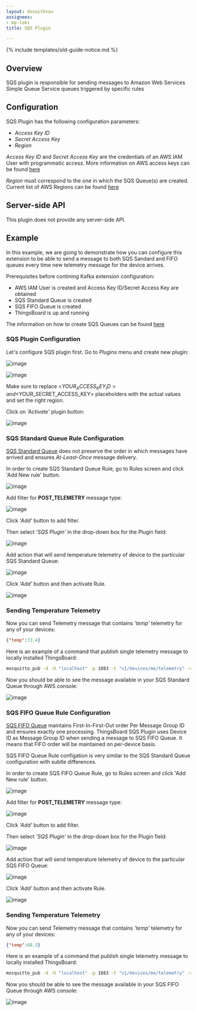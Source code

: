 ```yaml
---
layout: docwithnav
assignees:
- mp-loki
title: SQS Plugin

---
```


{% include templates/old-guide-notice.md %}

## Overview

SQS plugin is responsible for sending messages to Amazon Web Services Simple Queue Service queues triggered by specific rules

## Configuration

SQS Plugin has the following configuration parameters:

 - *Access Key ID*
 - *Secret Access Key*
 - *Region*

*Access Key ID* and *Secret Access Key* are the credentials of an AWS IAM User with programmatic access. More information on AWS access keys can be found [here](http://docs.aws.amazon.com/IAM/latest/UserGuide/id_credentials_access-keys.html) 

*Region* must correspond to the one in which the SQS Queue(s) are created. Current list of AWS Regions can be found [here](http://docs.aws.amazon.com/general/latest/gr/rande.html)
 
## Server-side API

This plugin does not provide any server-side API.

## Example

In this example, we are going to demonstrate how you can configure this extension to be able to send a message to both SQS Sandard and FIFO queues every time new telemetry message for the device arrives.

Prerequisites before contining Kafka extension configuration:

 - AWS IAM User is created and Access Key ID/Secret Access Key are obtained
 - SQS Standard Queue is created
 - SQS FIFO Queue is created
 - ThingsBoard is up and running

The information on how to create SQS Queues can be found [here](http://docs.aws.amazon.com/AWSSimpleQueueService/latest/SQSDeveloperGuide/sqs-create-queue.html)
 
### SQS Plugin Configuration

Let's configure SQS plugin first. Go to *Plugins* menu and create new plugin:

![image](/images/reference/plugins/sqs/sqs-plugin-config-1.png)

![image](/images/reference/plugins/sqs/sqs-plugin-config-2.png)

Make sure to replace <$YOUR_ACCESS_KEY_ID> and <$YOUR_SECRET_ACCESS_KEY> placeholders with the actual values and set the right region. 

Click on *'Activate'* plugin button:

![image](/images/reference/plugins/sqs/sqs-activate-plugin.png)

### SQS Standard Queue Rule Configuration

[SQS Standard Queue](http://docs.aws.amazon.com/AWSSimpleQueueService/latest/SQSDeveloperGuide/standard-queues.html) does not preserve the order in which messages have arrived and ensures *At-Least-Once* message delivery.

In order to create SQS Standard Queue Rule, go to Rules screen and click 'Add New rule' button.

![image](/images/reference/plugins/sqs/sqs-standard-queue-rule.png)

Add filter for **POST_TELEMETRY** message type:

![image](/images/reference/plugins/post-telemetry-filter.png)

Click *'Add'* button to add filter.

Then select *'SQS Plugin'* in the drop-down box for the Plugin field:

![image](/images/reference/plugins/sqs/sqs-plugin-selection.png)

Add action that will send temperature telemetry of device to the particular SQS Standard Queue:

![image](/images/reference/plugins/sqs/sqs-standard-queue-action.png)

Click *'Add'* button and then activate Rule.

![image](/images/reference/plugins/sqs/sqs-standard-queue-activate-rule.png)

### Sending Temperature Telemetry

Now you can send Telemetry message that contains *'temp'* telemetry for any of your devices:

```json
{"temp":73.4}
```

Here is an example of a command that publish single telemetry message to locally installed ThingsBoard:

```bash
mosquitto_pub -d -h "localhost" -p 1883 -t "v1/devices/me/telemetry" -u "$ACCESS_TOKEN" -m "{'temp':73.4}"
```

Now you should be able to see the message available in your SQS Standard Queue through AWS console:

![image](/images/reference/plugins/sqs/sqs-standard-queue-message-received.png)

### SQS FIFO Queue Rule Configuration

[SQS FIFO Queue](http://docs.aws.amazon.com/AWSSimpleQueueService/latest/SQSDeveloperGuide/FIFO-queues.html) maintains First-In-First-Out order Per Message Group ID and ensures exactly one processing.
ThingsBoard SQS Plugin uses Device ID as Message Group ID  when sending a message to SQS FIFO Queue. It means that FIFO order will be maintained on per-device basis.

SQS FIFO Queue Rule configation is very similar to the SQS Standard Queue configuration with subtle differences.

In order to create SQS FIFO Queue Rule, go to Rules screen and click 'Add New rule' button.

![image](/images/reference/plugins/sqs/sqs-fifo-queue-rule.png)

Add filter for **POST_TELEMETRY** message type:

![image](/images/reference/plugins/sqs/post-telemetry-filter.png)

Click *'Add'* button to add filter.

Then select *'SQS Plugin'* in the drop-down box for the Plugin field:

![image](/images/reference/plugins/sqs/sqs-plugin-selection.png)

Add action that will send temperature telemetry of device to the particular SQS FIFO Queue:

![image](/images/reference/plugins/sqs/sqs-fifo-queue-action.png)

Click *'Add'* button and then activate Rule.

![image](/images/reference/plugins/sqs/sqs-fifo-queue-activate-rule.png)

### Sending Temperature Telemetry

Now you can send Telemetry message that contains *'temp'* telemetry for any of your devices:

```json
{"temp":68.3}
```

Here is an example of a command that publish single telemetry message to locally installed ThingsBoard:

```bash
mosquitto_pub -d -h "localhost" -p 1883 -t "v1/devices/me/telemetry" -u "$ACCESS_TOKEN" -m "{'temp':68.3}"
```

Now you should be able to see the message available in your SQS FIFO Queue through AWS console:

![image](/images/reference/plugins/sqs/sqs-fifo-queue-message-received.png)